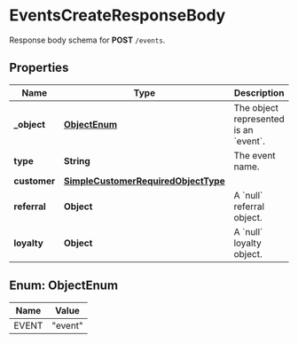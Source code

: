 

# EventsCreateResponseBody

Response body schema for **POST** `/events`.

## Properties

| Name | Type | Description | Notes |
|------------ | ------------- | ------------- | -------------|
|**_object** | [**ObjectEnum**](#ObjectEnum) | The object represented is an &#x60;event&#x60;. |  |
|**type** | **String** | The event name. |  |
|**customer** | [**SimpleCustomerRequiredObjectType**](SimpleCustomerRequiredObjectType.md) |  |  |
|**referral** | **Object** | A &#x60;null&#x60; referral object. |  |
|**loyalty** | **Object** | A &#x60;null&#x60; loyalty object. |  |



## Enum: ObjectEnum

| Name | Value |
|---- | -----|
| EVENT | &quot;event&quot; |



